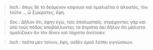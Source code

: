 

>  *Isch.*: ὅπως δὲ τὸ δεόμενον κόψουσι καὶ ὁμαλιεῖται ὁ ἁλοατός, τίνι τοῦτο .., ὦ Σώκρατες; ἔφη.



>  *Soc.*: Δῆλον ὅτι, ἔφην ἐγώ, τοῖς ἐπαλωσταῖς. στρέφοντες γὰρ καὶ ὑπὸ τοὺς πόδας ὑποβάλλοντες τὰ ἄτριπτα ἀεὶ δῆλον ὅτι μάλιστα ὁμαλίζοιεν ἂν τὸν δῖνον καὶ τάχιστα ἁνύτοιεν.



>  *Isch.*: ταῦτα μὲν τοίνυν, ἔφη, οὐδὲν ἐμοῦ λείπει γιγνώσκων.